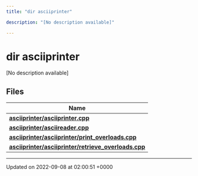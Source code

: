 ```yaml
---
title: "dir asciiprinter"

description: "[No description available]"

---
```


# dir asciiprinter

[No description available]

## Files

| Name           |
| -------------- |
| **[asciiprinter/asciiprinter.cpp](/documentation/code/files/asciiprinter_8cpp/#file-asciiprinter-asciiprinter-cpp)**  |
| **[asciiprinter/asciireader.cpp](/documentation/code/files/asciireader_8cpp/#file-asciiprinter-asciireader-cpp)**  |
| **[asciiprinter/asciiprinter/print_overloads.cpp](/documentation/code/files/asciiprinter_2print__overloads_8cpp/#file-asciiprinter-asciiprinter-print-overloads-cpp)**  |
| **[asciiprinter/asciiprinter/retrieve_overloads.cpp](/documentation/code/files/asciiprinter_2retrieve__overloads_8cpp/#file-asciiprinter-asciiprinter-retrieve-overloads-cpp)**  |






-------------------------------

Updated on 2022-09-08 at 02:00:51 +0000
